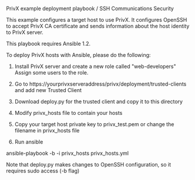 PrivX example deployment playbook / SSH Communications Security

This example configures a target host to use PrivX.
It configures OpenSSH to accept PrivX CA certificate and sends information about the host identity to PrivX server.

This playbook requires Ansible 1.2.

To deploy PrivX hosts with Ansible, please do the following:

1) Install PrivX server and create a new role called "web-developers"
Assign some users to the role.

2) Go to https://yourprivxserveraddress/privx/deployment/trusted-clients and add new Trusted Client

3) Download deploy.py for the trusted client and copy it to this directory

4) Modify privx_hosts file to contain your hosts

5) Copy your target host private key to privx_test.pem or change the filename in privx_hosts file

6) Run ansible

ansible-playbook -b -i privx_hosts privx_hosts.yml

Note that deploy.py makes changes to OpenSSH configuration, so it requires sudo access (-b flag)

